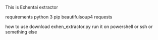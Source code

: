 This is Exhentai extractor

requirements
python 3
pip
beautifulsoup4
requests

how to use
download exhen_extractor.py
run it on powershell or ssh or something else
